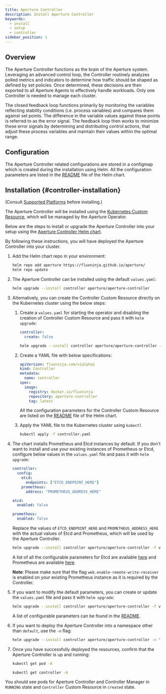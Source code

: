 ```yaml
---
title: Aperture Controller
description: Install Aperture Controller
keywords:
  - install
  - setup
  - controller
sidebar_position: 1
---
```


## Overview

The Aperture Controller functions as the brain of the Aperture system.
Leveraging an advanced control loop, the Controller routinely analyzes polled
metrics and indicators to determine how traffic should be shaped as defined by
set policies. Once determined, these decisions are then exported to all Aperture
Agents to effectively handle workloads. Only one Controller is needed to manage
each cluster.

The closed feedback loop functions primarily by monitoring the variables
reflecting stability conditions (i.e. process variables) and compares them
against set points. The difference in the variable values against these points
is referred to as the error signal. The feedback loop then works to minimize
these error signals by determining and distributing control actions, that adjust
these process variables and maintain their values within the optimal range.

## Configuration

The Aperture Controller related configurations are stored in a configmap which
is created during the installation using Helm. All the configuration parameters
are listed in the
[README](https://artifacthub.io/packages/helm/aperture/aperture-controller#controller-custom-resource-parameters)
file of the Helm chart.

## Installation {#controller-installation}

(Consult [Supported Platforms](setup/supported-platforms.md) before installing.)

The Aperture Controller will be installed using the
[Kubernetes Custom Resource](https://kubernetes.io/docs/concepts/extend-kubernetes/api-extension/custom-resources/),
which will be managed by the Aperture Operator.

Below are the steps to install or upgrade the Aperture Controller into your
setup using the
[Aperture Controller Helm chart](https://artifacthub.io/packages/helm/aperture/aperture-controller).

By following these instructions, you will have deployed the Aperture Controller
into your cluster.

1. Add the Helm chart repo in your environment:

   ```bash
   helm repo add aperture https://fluxninja.github.io/aperture/
   helm repo update
   ```

2. The Aperture Controller can be installed using the default `values.yaml`:

   ```bash
   helm upgrade --install controller aperture/aperture-controller
   ```

3. Alternatively, you can create the Controller Custom Resource directly on the
   Kubernetes cluster using the below steps:

   1. Create a `values.yaml` for starting the operator and disabling the
      creation of Controller Custom Resource and pass it with `helm upgrade`:

      ```yaml
      controller:
        create: false
      ```

      ```bash
      helm upgrade --install controller aperture/aperture-controller -f values.yaml
      ```

   2. Create a YAML file with below specifications:

      ```yaml
      apiVersion: fluxninja.com/v1alpha1
      kind: Controller
      metadata:
        name: controller
      spec:
        image:
          registry: docker.io/fluxninja
          repository: aperture-controller
          tag: latest
      ```

      All the configuration parameters for the Controller Custom Resource are
      listed on the
      [README](https://artifacthub.io/packages/helm/aperture/aperture-controller#controller-custom-resource-parameters)
      file of the Helm chart.

   3. Apply the YAML file to the Kubernetes cluster using `kubectl`

      ```bash
      kubectl apply -f controller.yaml
      ```

4. The chart installs Prometheus and Etcd instances by default. If you don't
   want to install and use your existing instances of Prometheus or Etcd,
   configure below values in the `values.yaml` file and pass it with
   `helm upgrade`:

   ```yaml
   controller:
     config:
       etcd:
         endpoints: ["ETCD_ENDPOINT_HERE"]
       prometheus:
         address: "PROMETHEUS_ADDRESS_HERE"

   etcd:
     enabled: false

   prometheus:
     enabled: false
   ```

   Replace the values of `ETCD_ENDPOINT_HERE` and `PROMETHEUS_ADDRESS_HERE` with
   the actual values of Etcd and Prometheus, which will be used by the Aperture
   Controller.

   ```bash
   helm upgrade --install controller aperture/aperture-controller -f values.yaml
   ```

   A list of all the configurable parameters for Etcd are available
   [here](https://github.com/fluxninja/aperture/blob/main/docs/gen/config/aperture-controller/swagger.md#-etcd)
   and Prometheus are available
   [here](https://github.com/fluxninja/aperture/blob/main/docs/gen/config/aperture-controller/swagger.md#-prometheus).

   **Note**: Please make sure that the flag `web.enable-remote-write-receiver`
   is enabled on your existing Prometheus instance as it is required by the
   Controller.

5. If you want to modify the default parameters, you can create or update the
   `values.yaml` file and pass it with `helm upgrade`:

   ```bash
   helm upgrade --install controller aperture/aperture-controller -f values.yaml
   ```

   A list of configurable parameters can be found in the
   [README](https://artifacthub.io/packages/helm/aperture/aperture-controller#parameters).

6. If you want to deploy the Aperture Controller into a namespace other than
   `default`, use the `-n` flag:

   ```bash
   helm upgrade --install controller aperture/aperture-controller -n "aperture-controller" --create-namespace
   ```

7. Once you have successfully deployed the resources, confirm that the Aperture
   Controller is up and running:

   ```bash
   kubectl get pod -A

   kubectl get controller -A
   ```

You should see pods for Aperture Controller and Controller Manager in `RUNNING`
state and `Controller` Custom Resource in `created` state.
